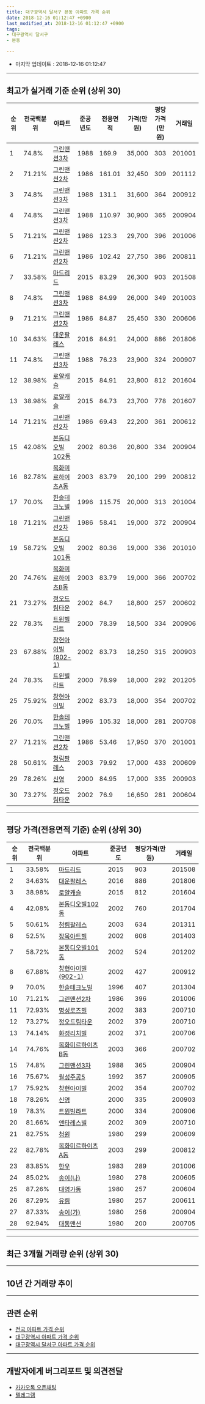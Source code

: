 ```yaml
---
title: 대구광역시 달서구 본동 아파트 가격 순위
date: 2018-12-16 01:12:47 +0900
last_modified_at: 2018-12-16 01:12:47 +0900
tags:
- 대구광역시 달서구
- 본동

---
```


* 마지막 업데이트 : 2018-12-16 01:12:47

---

## 최고가 실거래 기준 순위 (상위 30)


|순위|전국백분위|아파트|준공년도|전용면적|가격(만원)|평당가격(만원)|거래일|
|---|---|---|---|---|---|---|---|
|1|74.8%|[그린맨션3차](https://search.naver.com/search.naver?query=%EB%8C%80%EA%B5%AC%EA%B4%91%EC%97%AD%EC%8B%9C+%EB%8B%AC%EC%84%9C%EA%B5%AC+%EB%B3%B8%EB%8F%99+%EA%B7%B8%EB%A6%B0%EB%A7%A8%EC%85%983%EC%B0%A8)|1988|169.9|35,000|303|201001|
|2|71.21%|[그린맨션2차](https://search.naver.com/search.naver?query=%EB%8C%80%EA%B5%AC%EA%B4%91%EC%97%AD%EC%8B%9C+%EB%8B%AC%EC%84%9C%EA%B5%AC+%EB%B3%B8%EB%8F%99+%EA%B7%B8%EB%A6%B0%EB%A7%A8%EC%85%982%EC%B0%A8)|1986|161.01|32,450|309|201112|
|3|74.8%|[그린맨션3차](https://search.naver.com/search.naver?query=%EB%8C%80%EA%B5%AC%EA%B4%91%EC%97%AD%EC%8B%9C+%EB%8B%AC%EC%84%9C%EA%B5%AC+%EB%B3%B8%EB%8F%99+%EA%B7%B8%EB%A6%B0%EB%A7%A8%EC%85%983%EC%B0%A8)|1988|131.1|31,600|364|200912|
|4|74.8%|[그린맨션3차](https://search.naver.com/search.naver?query=%EB%8C%80%EA%B5%AC%EA%B4%91%EC%97%AD%EC%8B%9C+%EB%8B%AC%EC%84%9C%EA%B5%AC+%EB%B3%B8%EB%8F%99+%EA%B7%B8%EB%A6%B0%EB%A7%A8%EC%85%983%EC%B0%A8)|1988|110.97|30,900|365|200904|
|5|71.21%|[그린맨션2차](https://search.naver.com/search.naver?query=%EB%8C%80%EA%B5%AC%EA%B4%91%EC%97%AD%EC%8B%9C+%EB%8B%AC%EC%84%9C%EA%B5%AC+%EB%B3%B8%EB%8F%99+%EA%B7%B8%EB%A6%B0%EB%A7%A8%EC%85%982%EC%B0%A8)|1986|123.3|29,700|396|201006|
|6|71.21%|[그린맨션2차](https://search.naver.com/search.naver?query=%EB%8C%80%EA%B5%AC%EA%B4%91%EC%97%AD%EC%8B%9C+%EB%8B%AC%EC%84%9C%EA%B5%AC+%EB%B3%B8%EB%8F%99+%EA%B7%B8%EB%A6%B0%EB%A7%A8%EC%85%982%EC%B0%A8)|1986|102.42|27,750|386|200811|
|7|33.58%|[마드리드](https://search.naver.com/search.naver?query=%EB%8C%80%EA%B5%AC%EA%B4%91%EC%97%AD%EC%8B%9C+%EB%8B%AC%EC%84%9C%EA%B5%AC+%EB%B3%B8%EB%8F%99+%EB%A7%88%EB%93%9C%EB%A6%AC%EB%93%9C)|2015|83.29|26,300|903|201508|
|8|74.8%|[그린맨션3차](https://search.naver.com/search.naver?query=%EB%8C%80%EA%B5%AC%EA%B4%91%EC%97%AD%EC%8B%9C+%EB%8B%AC%EC%84%9C%EA%B5%AC+%EB%B3%B8%EB%8F%99+%EA%B7%B8%EB%A6%B0%EB%A7%A8%EC%85%983%EC%B0%A8)|1988|84.99|26,000|349|201003|
|9|71.21%|[그린맨션2차](https://search.naver.com/search.naver?query=%EB%8C%80%EA%B5%AC%EA%B4%91%EC%97%AD%EC%8B%9C+%EB%8B%AC%EC%84%9C%EA%B5%AC+%EB%B3%B8%EB%8F%99+%EA%B7%B8%EB%A6%B0%EB%A7%A8%EC%85%982%EC%B0%A8)|1986|84.87|25,450|330|200606|
|10|34.63%|[대운팔레스](https://search.naver.com/search.naver?query=%EB%8C%80%EA%B5%AC%EA%B4%91%EC%97%AD%EC%8B%9C+%EB%8B%AC%EC%84%9C%EA%B5%AC+%EB%B3%B8%EB%8F%99+%EB%8C%80%EC%9A%B4%ED%8C%94%EB%A0%88%EC%8A%A4)|2016|84.91|24,000|886|201806|
|11|74.8%|[그린맨션3차](https://search.naver.com/search.naver?query=%EB%8C%80%EA%B5%AC%EA%B4%91%EC%97%AD%EC%8B%9C+%EB%8B%AC%EC%84%9C%EA%B5%AC+%EB%B3%B8%EB%8F%99+%EA%B7%B8%EB%A6%B0%EB%A7%A8%EC%85%983%EC%B0%A8)|1988|76.23|23,900|324|200907|
|12|38.98%|[로얄캐슬](https://search.naver.com/search.naver?query=%EB%8C%80%EA%B5%AC%EA%B4%91%EC%97%AD%EC%8B%9C+%EB%8B%AC%EC%84%9C%EA%B5%AC+%EB%B3%B8%EB%8F%99+%EB%A1%9C%EC%96%84%EC%BA%90%EC%8A%AC)|2015|84.91|23,800|812|201604|
|13|38.98%|[로얄캐슬](https://search.naver.com/search.naver?query=%EB%8C%80%EA%B5%AC%EA%B4%91%EC%97%AD%EC%8B%9C+%EB%8B%AC%EC%84%9C%EA%B5%AC+%EB%B3%B8%EB%8F%99+%EB%A1%9C%EC%96%84%EC%BA%90%EC%8A%AC)|2015|84.73|23,700|778|201607|
|14|71.21%|[그린맨션2차](https://search.naver.com/search.naver?query=%EB%8C%80%EA%B5%AC%EA%B4%91%EC%97%AD%EC%8B%9C+%EB%8B%AC%EC%84%9C%EA%B5%AC+%EB%B3%B8%EB%8F%99+%EA%B7%B8%EB%A6%B0%EB%A7%A8%EC%85%982%EC%B0%A8)|1986|69.43|22,200|361|200612|
|15|42.08%|[본동디오빌102동](https://search.naver.com/search.naver?query=%EB%8C%80%EA%B5%AC%EA%B4%91%EC%97%AD%EC%8B%9C+%EB%8B%AC%EC%84%9C%EA%B5%AC+%EB%B3%B8%EB%8F%99+%EB%B3%B8%EB%8F%99%EB%94%94%EC%98%A4%EB%B9%8C102%EB%8F%99)|2002|80.36|20,800|334|200904|
|16|82.78%|[목화미르하이츠A동](https://search.naver.com/search.naver?query=%EB%8C%80%EA%B5%AC%EA%B4%91%EC%97%AD%EC%8B%9C+%EB%8B%AC%EC%84%9C%EA%B5%AC+%EB%B3%B8%EB%8F%99+%EB%AA%A9%ED%99%94%EB%AF%B8%EB%A5%B4%ED%95%98%EC%9D%B4%EC%B8%A0A%EB%8F%99)|2003|83.79|20,100|299|200812|
|17|70.0%|[한솔테크노빌](https://search.naver.com/search.naver?query=%EB%8C%80%EA%B5%AC%EA%B4%91%EC%97%AD%EC%8B%9C+%EB%8B%AC%EC%84%9C%EA%B5%AC+%EB%B3%B8%EB%8F%99+%ED%95%9C%EC%86%94%ED%85%8C%ED%81%AC%EB%85%B8%EB%B9%8C)|1996|115.75|20,000|313|201004|
|18|71.21%|[그린맨션2차](https://search.naver.com/search.naver?query=%EB%8C%80%EA%B5%AC%EA%B4%91%EC%97%AD%EC%8B%9C+%EB%8B%AC%EC%84%9C%EA%B5%AC+%EB%B3%B8%EB%8F%99+%EA%B7%B8%EB%A6%B0%EB%A7%A8%EC%85%982%EC%B0%A8)|1986|58.41|19,000|372|200904|
|19|58.72%|[본동디오빌101동](https://search.naver.com/search.naver?query=%EB%8C%80%EA%B5%AC%EA%B4%91%EC%97%AD%EC%8B%9C+%EB%8B%AC%EC%84%9C%EA%B5%AC+%EB%B3%B8%EB%8F%99+%EB%B3%B8%EB%8F%99%EB%94%94%EC%98%A4%EB%B9%8C101%EB%8F%99)|2002|80.36|19,000|336|201010|
|20|74.76%|[목화미르하이츠B동](https://search.naver.com/search.naver?query=%EB%8C%80%EA%B5%AC%EA%B4%91%EC%97%AD%EC%8B%9C+%EB%8B%AC%EC%84%9C%EA%B5%AC+%EB%B3%B8%EB%8F%99+%EB%AA%A9%ED%99%94%EB%AF%B8%EB%A5%B4%ED%95%98%EC%9D%B4%EC%B8%A0B%EB%8F%99)|2003|83.79|19,000|366|200702|
|21|73.27%|[정오드림타운](https://search.naver.com/search.naver?query=%EB%8C%80%EA%B5%AC%EA%B4%91%EC%97%AD%EC%8B%9C+%EB%8B%AC%EC%84%9C%EA%B5%AC+%EB%B3%B8%EB%8F%99+%EC%A0%95%EC%98%A4%EB%93%9C%EB%A6%BC%ED%83%80%EC%9A%B4)|2002|84.7|18,800|257|200602|
|22|78.3%|[트윈빌라트](https://search.naver.com/search.naver?query=%EB%8C%80%EA%B5%AC%EA%B4%91%EC%97%AD%EC%8B%9C+%EB%8B%AC%EC%84%9C%EA%B5%AC+%EB%B3%B8%EB%8F%99+%ED%8A%B8%EC%9C%88%EB%B9%8C%EB%9D%BC%ED%8A%B8)|2000|78.39|18,500|334|200906|
|23|67.88%|[창현아이빌(902-1)](https://search.naver.com/search.naver?query=%EB%8C%80%EA%B5%AC%EA%B4%91%EC%97%AD%EC%8B%9C+%EB%8B%AC%EC%84%9C%EA%B5%AC+%EB%B3%B8%EB%8F%99+%EC%B0%BD%ED%98%84%EC%95%84%EC%9D%B4%EB%B9%8C%28902-1%29)|2002|83.73|18,250|315|200903|
|24|78.3%|[트윈빌라트](https://search.naver.com/search.naver?query=%EB%8C%80%EA%B5%AC%EA%B4%91%EC%97%AD%EC%8B%9C+%EB%8B%AC%EC%84%9C%EA%B5%AC+%EB%B3%B8%EB%8F%99+%ED%8A%B8%EC%9C%88%EB%B9%8C%EB%9D%BC%ED%8A%B8)|2000|78.99|18,000|292|201205|
|25|75.92%|[창현아이빌](https://search.naver.com/search.naver?query=%EB%8C%80%EA%B5%AC%EA%B4%91%EC%97%AD%EC%8B%9C+%EB%8B%AC%EC%84%9C%EA%B5%AC+%EB%B3%B8%EB%8F%99+%EC%B0%BD%ED%98%84%EC%95%84%EC%9D%B4%EB%B9%8C)|2002|83.73|18,000|354|200702|
|26|70.0%|[한솔테크노빌](https://search.naver.com/search.naver?query=%EB%8C%80%EA%B5%AC%EA%B4%91%EC%97%AD%EC%8B%9C+%EB%8B%AC%EC%84%9C%EA%B5%AC+%EB%B3%B8%EB%8F%99+%ED%95%9C%EC%86%94%ED%85%8C%ED%81%AC%EB%85%B8%EB%B9%8C)|1996|105.32|18,000|281|200708|
|27|71.21%|[그린맨션2차](https://search.naver.com/search.naver?query=%EB%8C%80%EA%B5%AC%EA%B4%91%EC%97%AD%EC%8B%9C+%EB%8B%AC%EC%84%9C%EA%B5%AC+%EB%B3%B8%EB%8F%99+%EA%B7%B8%EB%A6%B0%EB%A7%A8%EC%85%982%EC%B0%A8)|1986|53.46|17,950|370|201001|
|28|50.61%|[청림팔레스](https://search.naver.com/search.naver?query=%EB%8C%80%EA%B5%AC%EA%B4%91%EC%97%AD%EC%8B%9C+%EB%8B%AC%EC%84%9C%EA%B5%AC+%EB%B3%B8%EB%8F%99+%EC%B2%AD%EB%A6%BC%ED%8C%94%EB%A0%88%EC%8A%A4)|2003|79.92|17,000|433|200609|
|29|78.26%|[신영](https://search.naver.com/search.naver?query=%EB%8C%80%EA%B5%AC%EA%B4%91%EC%97%AD%EC%8B%9C+%EB%8B%AC%EC%84%9C%EA%B5%AC+%EB%B3%B8%EB%8F%99+%EC%8B%A0%EC%98%81)|2000|84.95|17,000|335|200903|
|30|73.27%|[정오드림타운](https://search.naver.com/search.naver?query=%EB%8C%80%EA%B5%AC%EA%B4%91%EC%97%AD%EC%8B%9C+%EB%8B%AC%EC%84%9C%EA%B5%AC+%EB%B3%B8%EB%8F%99+%EC%A0%95%EC%98%A4%EB%93%9C%EB%A6%BC%ED%83%80%EC%9A%B4)|2002|76.9|16,650|281|200604|


---

## 평당 가격(전용면적 기준) 순위 (상위 30)


|순위|전국백분위|아파트|준공년도|평당가격(만원)|거래일|
|---|---|---|---|---|---|
|1|33.58%|[마드리드](https://search.naver.com/search.naver?query=%EB%8C%80%EA%B5%AC%EA%B4%91%EC%97%AD%EC%8B%9C+%EB%8B%AC%EC%84%9C%EA%B5%AC+%EB%B3%B8%EB%8F%99+%EB%A7%88%EB%93%9C%EB%A6%AC%EB%93%9C)|2015|903|201508|
|2|34.63%|[대운팔레스](https://search.naver.com/search.naver?query=%EB%8C%80%EA%B5%AC%EA%B4%91%EC%97%AD%EC%8B%9C+%EB%8B%AC%EC%84%9C%EA%B5%AC+%EB%B3%B8%EB%8F%99+%EB%8C%80%EC%9A%B4%ED%8C%94%EB%A0%88%EC%8A%A4)|2016|886|201806|
|3|38.98%|[로얄캐슬](https://search.naver.com/search.naver?query=%EB%8C%80%EA%B5%AC%EA%B4%91%EC%97%AD%EC%8B%9C+%EB%8B%AC%EC%84%9C%EA%B5%AC+%EB%B3%B8%EB%8F%99+%EB%A1%9C%EC%96%84%EC%BA%90%EC%8A%AC)|2015|812|201604|
|4|42.08%|[본동디오빌102동](https://search.naver.com/search.naver?query=%EB%8C%80%EA%B5%AC%EA%B4%91%EC%97%AD%EC%8B%9C+%EB%8B%AC%EC%84%9C%EA%B5%AC+%EB%B3%B8%EB%8F%99+%EB%B3%B8%EB%8F%99%EB%94%94%EC%98%A4%EB%B9%8C102%EB%8F%99)|2002|760|201704|
|5|50.61%|[청림팔레스](https://search.naver.com/search.naver?query=%EB%8C%80%EA%B5%AC%EA%B4%91%EC%97%AD%EC%8B%9C+%EB%8B%AC%EC%84%9C%EA%B5%AC+%EB%B3%B8%EB%8F%99+%EC%B2%AD%EB%A6%BC%ED%8C%94%EB%A0%88%EC%8A%A4)|2003|634|201311|
|6|52.5%|[장목아트빌](https://search.naver.com/search.naver?query=%EB%8C%80%EA%B5%AC%EA%B4%91%EC%97%AD%EC%8B%9C+%EB%8B%AC%EC%84%9C%EA%B5%AC+%EB%B3%B8%EB%8F%99+%EC%9E%A5%EB%AA%A9%EC%95%84%ED%8A%B8%EB%B9%8C)|2002|606|201403|
|7|58.72%|[본동디오빌101동](https://search.naver.com/search.naver?query=%EB%8C%80%EA%B5%AC%EA%B4%91%EC%97%AD%EC%8B%9C+%EB%8B%AC%EC%84%9C%EA%B5%AC+%EB%B3%B8%EB%8F%99+%EB%B3%B8%EB%8F%99%EB%94%94%EC%98%A4%EB%B9%8C101%EB%8F%99)|2002|524|201202|
|8|67.88%|[창현아이빌(902-1)](https://search.naver.com/search.naver?query=%EB%8C%80%EA%B5%AC%EA%B4%91%EC%97%AD%EC%8B%9C+%EB%8B%AC%EC%84%9C%EA%B5%AC+%EB%B3%B8%EB%8F%99+%EC%B0%BD%ED%98%84%EC%95%84%EC%9D%B4%EB%B9%8C%28902-1%29)|2002|427|200912|
|9|70.0%|[한솔테크노빌](https://search.naver.com/search.naver?query=%EB%8C%80%EA%B5%AC%EA%B4%91%EC%97%AD%EC%8B%9C+%EB%8B%AC%EC%84%9C%EA%B5%AC+%EB%B3%B8%EB%8F%99+%ED%95%9C%EC%86%94%ED%85%8C%ED%81%AC%EB%85%B8%EB%B9%8C)|1996|407|201304|
|10|71.21%|[그린맨션2차](https://search.naver.com/search.naver?query=%EB%8C%80%EA%B5%AC%EA%B4%91%EC%97%AD%EC%8B%9C+%EB%8B%AC%EC%84%9C%EA%B5%AC+%EB%B3%B8%EB%8F%99+%EA%B7%B8%EB%A6%B0%EB%A7%A8%EC%85%982%EC%B0%A8)|1986|396|201006|
|11|72.93%|[명성로즈빌](https://search.naver.com/search.naver?query=%EB%8C%80%EA%B5%AC%EA%B4%91%EC%97%AD%EC%8B%9C+%EB%8B%AC%EC%84%9C%EA%B5%AC+%EB%B3%B8%EB%8F%99+%EB%AA%85%EC%84%B1%EB%A1%9C%EC%A6%88%EB%B9%8C)|2002|383|200710|
|12|73.27%|[정오드림타운](https://search.naver.com/search.naver?query=%EB%8C%80%EA%B5%AC%EA%B4%91%EC%97%AD%EC%8B%9C+%EB%8B%AC%EC%84%9C%EA%B5%AC+%EB%B3%B8%EB%8F%99+%EC%A0%95%EC%98%A4%EB%93%9C%EB%A6%BC%ED%83%80%EC%9A%B4)|2002|379|200710|
|13|74.14%|[화정리치빌](https://search.naver.com/search.naver?query=%EB%8C%80%EA%B5%AC%EA%B4%91%EC%97%AD%EC%8B%9C+%EB%8B%AC%EC%84%9C%EA%B5%AC+%EB%B3%B8%EB%8F%99+%ED%99%94%EC%A0%95%EB%A6%AC%EC%B9%98%EB%B9%8C)|2002|371|200706|
|14|74.76%|[목화미르하이츠B동](https://search.naver.com/search.naver?query=%EB%8C%80%EA%B5%AC%EA%B4%91%EC%97%AD%EC%8B%9C+%EB%8B%AC%EC%84%9C%EA%B5%AC+%EB%B3%B8%EB%8F%99+%EB%AA%A9%ED%99%94%EB%AF%B8%EB%A5%B4%ED%95%98%EC%9D%B4%EC%B8%A0B%EB%8F%99)|2003|366|200702|
|15|74.8%|[그린맨션3차](https://search.naver.com/search.naver?query=%EB%8C%80%EA%B5%AC%EA%B4%91%EC%97%AD%EC%8B%9C+%EB%8B%AC%EC%84%9C%EA%B5%AC+%EB%B3%B8%EB%8F%99+%EA%B7%B8%EB%A6%B0%EB%A7%A8%EC%85%983%EC%B0%A8)|1988|365|200904|
|16|75.67%|[월성주공5](https://search.naver.com/search.naver?query=%EB%8C%80%EA%B5%AC%EA%B4%91%EC%97%AD%EC%8B%9C+%EB%8B%AC%EC%84%9C%EA%B5%AC+%EB%B3%B8%EB%8F%99+%EC%9B%94%EC%84%B1%EC%A3%BC%EA%B3%B55)|1992|357|200905|
|17|75.92%|[창현아이빌](https://search.naver.com/search.naver?query=%EB%8C%80%EA%B5%AC%EA%B4%91%EC%97%AD%EC%8B%9C+%EB%8B%AC%EC%84%9C%EA%B5%AC+%EB%B3%B8%EB%8F%99+%EC%B0%BD%ED%98%84%EC%95%84%EC%9D%B4%EB%B9%8C)|2002|354|200702|
|18|78.26%|[신영](https://search.naver.com/search.naver?query=%EB%8C%80%EA%B5%AC%EA%B4%91%EC%97%AD%EC%8B%9C+%EB%8B%AC%EC%84%9C%EA%B5%AC+%EB%B3%B8%EB%8F%99+%EC%8B%A0%EC%98%81)|2000|335|200903|
|19|78.3%|[트윈빌라트](https://search.naver.com/search.naver?query=%EB%8C%80%EA%B5%AC%EA%B4%91%EC%97%AD%EC%8B%9C+%EB%8B%AC%EC%84%9C%EA%B5%AC+%EB%B3%B8%EB%8F%99+%ED%8A%B8%EC%9C%88%EB%B9%8C%EB%9D%BC%ED%8A%B8)|2000|334|200906|
|20|81.66%|[앤타레스빌](https://search.naver.com/search.naver?query=%EB%8C%80%EA%B5%AC%EA%B4%91%EC%97%AD%EC%8B%9C+%EB%8B%AC%EC%84%9C%EA%B5%AC+%EB%B3%B8%EB%8F%99+%EC%95%A4%ED%83%80%EB%A0%88%EC%8A%A4%EB%B9%8C)|2002|309|200710|
|21|82.75%|[청원](https://search.naver.com/search.naver?query=%EB%8C%80%EA%B5%AC%EA%B4%91%EC%97%AD%EC%8B%9C+%EB%8B%AC%EC%84%9C%EA%B5%AC+%EB%B3%B8%EB%8F%99+%EC%B2%AD%EC%9B%90)|1980|299|200609|
|22|82.78%|[목화미르하이츠A동](https://search.naver.com/search.naver?query=%EB%8C%80%EA%B5%AC%EA%B4%91%EC%97%AD%EC%8B%9C+%EB%8B%AC%EC%84%9C%EA%B5%AC+%EB%B3%B8%EB%8F%99+%EB%AA%A9%ED%99%94%EB%AF%B8%EB%A5%B4%ED%95%98%EC%9D%B4%EC%B8%A0A%EB%8F%99)|2003|299|200812|
|23|83.85%|[한우](https://search.naver.com/search.naver?query=%EB%8C%80%EA%B5%AC%EA%B4%91%EC%97%AD%EC%8B%9C+%EB%8B%AC%EC%84%9C%EA%B5%AC+%EB%B3%B8%EB%8F%99+%ED%95%9C%EC%9A%B0)|1983|289|201006|
|24|85.02%|[송이(나)](https://search.naver.com/search.naver?query=%EB%8C%80%EA%B5%AC%EA%B4%91%EC%97%AD%EC%8B%9C+%EB%8B%AC%EC%84%9C%EA%B5%AC+%EB%B3%B8%EB%8F%99+%EC%86%A1%EC%9D%B4%28%EB%82%98%29)|1980|278|200605|
|25|87.26%|[대영가동](https://search.naver.com/search.naver?query=%EB%8C%80%EA%B5%AC%EA%B4%91%EC%97%AD%EC%8B%9C+%EB%8B%AC%EC%84%9C%EA%B5%AC+%EB%B3%B8%EB%8F%99+%EB%8C%80%EC%98%81%EA%B0%80%EB%8F%99)|1980|257|200604|
|26|87.29%|[유림](https://search.naver.com/search.naver?query=%EB%8C%80%EA%B5%AC%EA%B4%91%EC%97%AD%EC%8B%9C+%EB%8B%AC%EC%84%9C%EA%B5%AC+%EB%B3%B8%EB%8F%99+%EC%9C%A0%EB%A6%BC)|1980|257|200611|
|27|87.33%|[송이(가)](https://search.naver.com/search.naver?query=%EB%8C%80%EA%B5%AC%EA%B4%91%EC%97%AD%EC%8B%9C+%EB%8B%AC%EC%84%9C%EA%B5%AC+%EB%B3%B8%EB%8F%99+%EC%86%A1%EC%9D%B4%28%EA%B0%80%29)|1980|256|200904|
|28|92.94%|[대동맨션](https://search.naver.com/search.naver?query=%EB%8C%80%EA%B5%AC%EA%B4%91%EC%97%AD%EC%8B%9C+%EB%8B%AC%EC%84%9C%EA%B5%AC+%EB%B3%B8%EB%8F%99+%EB%8C%80%EB%8F%99%EB%A7%A8%EC%85%98)|1980|200|200705|


---

## 최근 3개월 거래량 순위 (상위 30)


<div style="width:100%;">
    <canvas id="deal_count_ranking" height="250"></canvas>
</div>


<script>
new Chart(document.getElementById("deal_count_ranking"), {
    type: 'horizontalBar',
    data: {
        labels: ['월성주공5', '그린맨션2차', '그린맨션3차', '화정리치빌', '한우', '송이(나)', '대영가동', '청원', '앤타레스빌', '한솔테크노빌'],
        datasets: [{
            label: '실거래 수',
            data: [20, 13, 11, 1, 1, 1, 1, 1, 1, 1],
            borderColor: "rgba(255, 0, 128, 1)",
            backgroundColor: "rgba(255, 0, 128, 0.5)",
            fill: false,
        }]
    },
    options: {
        responsive: true,
        title: {
            display: true,
            text: '최근 3개월 거래량 순위'
        },
        tooltips: {
            mode: 'index',
            intersect: false,
            callbacks: {
                title: function(tooltipItems, data) {
                    return "실거래 수:";
                },
                label: function(tooltipItem, data) {
                    return data.labels[tooltipItem.index] + ": " + tooltipItem.xLabel;
                }
            }
        },
        hover: {
            mode: 'nearest',
            intersect: true
        },
        scales: {
            xAxes: [{
                display: true,
                scaleLabel: {
                    display: true,
                    labelString: '실거래 수'
                },
                ticks: {
                    suggestedMin: 0,
                }
            }],
            yAxes: [{
                display: true,
                ticks: {
                    autoSkip: false,
                    callback: function(value, index, values) {
                        if (value.length > 15)
                            return value.substr(0, 13) + "...";
                        else
                            return value;
                    }
                },
                scaleLabel: {
                    display: false,
                }
            }]
        }
    }
});

</script>


---

## 10년 간 거래량 추이


<div style="width:100%;">
    <canvas id="deal_progress" height="250"></canvas>
</div>

<script>
new Chart(document.getElementById("deal_progress"), {
    type: 'line',
    data: {
        labels: ['200812','200901','200902','200903','200904','200905','200906','200907','200908','200909','200910','200911','200912','201001','201002','201003','201004','201005','201006','201007','201008','201009','201010','201011','201012','201101','201102','201103','201104','201105','201106','201107','201108','201109','201110','201111','201112','201201','201202','201203','201204','201205','201206','201207','201208','201209','201210','201211','201212','201301','201302','201303','201304','201305','201306','201307','201308','201309','201310','201311','201312','201401','201402','201403','201404','201405','201406','201407','201408','201409','201410','201411','201412','201501','201502','201503','201504','201505','201506','201507','201508','201509','201510','201511','201512','201601','201602','201603','201604','201605','201606','201607','201608','201609','201610','201611','201612','201701','201702','201703','201704','201705','201706','201707','201708','201709','201710','201711','201712','201801','201802','201803','201804','201805','201806','201807','201808','201809','201810','201811','201812'],
        datasets: [{
            label: '실거래 수',
            pointRadius: 1,
            data: [9, 18, 24, 27, 20, 18, 19, 17, 22, 20, 19, 20, 23, 26, 24, 18, 19, 19, 17, 13, 31, 28, 32, 26, 25, 23, 33, 36, 35, 35, 22, 20, 39, 28, 25, 27, 23, 17, 40, 25, 27, 26, 19, 38, 19, 26, 31, 30, 18, 31, 25, 34, 50, 29, 23, 14, 18, 20, 34, 23, 22, 22, 26, 23, 31, 21, 23, 19, 19, 28, 29, 20, 27, 31, 24, 36, 25, 38, 29, 31, 24, 30, 30, 18, 11, 14, 14, 17, 14, 15, 11, 11, 20, 12, 27, 16, 12, 12, 20, 28, 12, 16, 16, 29, 22, 17, 21, 11, 18, 14, 17, 24, 25, 22, 26, 21, 24, 28, 37, 12, 2],
            borderColor: "rgba(255, 201, 14, 1)",
            backgroundColor: "rgba(255, 201, 14, 0.5)",
            fill: true,
        }]
    },
    options: {
        responsive: true,
        title: {
            display: true,
            text: '10년간 거래량 추이'
        },
        tooltips: {
            mode: 'index',
            intersect: false,
        },
        hover: {
            mode: 'nearest',
            intersect: true
        },
        scales: {
            xAxes: [{
                display: true,
                scaleLabel: {
                    display: true,
                    labelString: '년/월'
                }
            }],
            yAxes: [{
                display: true,
                ticks: {
                    suggestedMin: 0,
                },
                scaleLabel: {
                    display: true,
                    labelString: '실거래 수'
                }
            }]
        }
    }
});

</script>


---

## 관련 순위

- [전국 아파트 가격 순위](https://inasie.github.io/apt-ranking/전국)
- [대구광역시 아파트 가격 순위](https://inasie.github.io/apt-ranking/대구광역시)
- [대구광역시 달서구 아파트 가격 순위](https://inasie.github.io/apt-ranking/대구광역시-달서구)


---

## 개발자에게 버그리포트 및 의견전달

- [카카오톡 오픈채팅](https://open.kakao.com/o/gLJUAP4)
- [텔레그램](https://t.me/inasie)

